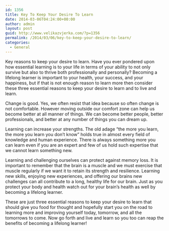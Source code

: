 ```yaml
---
id: 1356
title: Key To Keep Your Desire To Learn
date: 2014-03-06T04:24:00+00:00
author: admin
layout: post
guid: http://www.velikazvjerka.com/?p=1356
permalink: /2014/03/06/key-to-keep-your-desire-to-learn/
categories:
  - General
---
```

Key reasons to keep your desire to learn. Have you ever pondered upon how essential learning is to your life in terms of your ability to not only survive but also to thrive both professionally and personally? Becoming a lifelong learner is important to your health, your success, and your happiness, but if that is not enough reason to learn more then consider these three essential reasons to keep your desire to learn and to live and learn.

Change is good. Yes, we often resist that idea because so often change is not comfortable. However moving outside our comfort zone can help us become better at all manner of things. We can become better people, better professionals, and better at any number of things you can dream up.

Learning can increase your strengths. The old adage &#8220;the more you learn, the more you learn you don&#8217;t know&#8221; holds true in almost every field of knowledge and human experience. There is always something more you can learn even if you are an expert and few of us hold such expertise that we cannot learn something new.

Learning and challenging ourselves can protect against memory loss. It is important to remember that the brain is a muscle and we must exercise that muscle regularly if we want it to retain its strength and resilience. Learning new skills, enjoying new experiences, and offering our brains new challenges can all contribute to a long, healthy life for our brain. Just as you protect your body and health watch out for your brain&#8217;s health as well by becoming a lifelong learner.

These are just three essential reasons to keep your desire to learn that should give you food for thought and hopefully start you on the road to learning more and improving yourself today, tomorrow, and all the tomorrows to come. Now go forth and live and learn so you too can reap the benefits of becoming a lifelong learner!